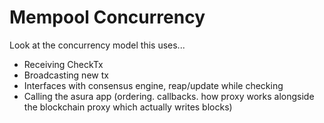 # Mempool Concurrency

Look at the concurrency model this uses...

* Receiving CheckTx
* Broadcasting new tx
* Interfaces with consensus engine, reap/update while checking
* Calling the asura app (ordering. callbacks. how proxy works alongside the blockchain proxy which actually writes blocks)
